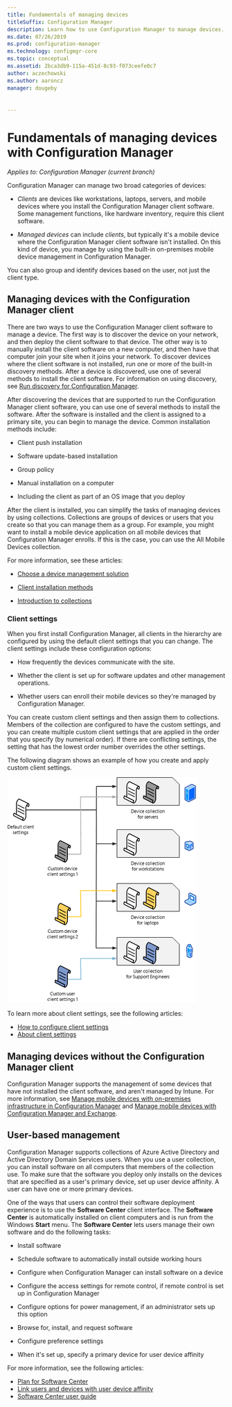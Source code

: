 ```yaml
---
title: Fundamentals of managing devices
titleSuffix: Configuration Manager
description: Learn how to use Configuration Manager to manage devices.
ms.date: 07/26/2019
ms.prod: configuration-manager
ms.technology: configmgr-core
ms.topic: conceptual
ms.assetid: 2bca3db9-115a-451d-8c93-f073ceefe0c7
author: aczechowski
ms.author: aaroncz
manager: dougeby


---
```


# Fundamentals of managing devices with Configuration Manager

*Applies to: Configuration Manager (current branch)*

Configuration Manager can manage two broad categories of devices:

- *Clients* are devices like workstations, laptops, servers, and mobile devices where you install the Configuration Manager client software. Some management functions, like hardware inventory, require this client software.  

- *Managed devices* can include *clients*, but typically it's a mobile device where the Configuration Manager client software isn't installed. On this kind of device, you manage by using the built-in on-premises mobile device management in Configuration Manager.

You can also group and identify devices based on the user, not just the client type.

## Managing devices with the Configuration Manager client

There are two ways to use the Configuration Manager client software to manage a device. The first way is to discover the device on your network, and then deploy the client software to that device. The other way is to manually install the client software on a new computer, and then have that computer join your site when it joins your network. To discover devices where the client software is not installed, run one or more of the built-in discovery methods. After a device is discovered, use one of several methods to install the client software. For information on using discovery, see [Run discovery for Configuration Manager](/sccm/core/servers/deploy/configure/run-discovery).  

After discovering the devices that are supported to run the Configuration Manager client software, you can use one of several methods to install the software. After the software is installed and the client is assigned to a primary site, you can begin to manage the device. Common installation methods include:

- Client push installation

- Software update-based installation

- Group policy

- Manual installation on a computer

- Including the client as part of an OS image that you deploy  

After the client is installed, you can simplify the tasks of managing devices by using collections. Collections are groups of devices or users that you create so that you can manage them as a group. For example, you might want to install a mobile device application on all mobile devices that Configuration Manager enrolls. If this is the case, you can use the All Mobile Devices collection.  

For more information, see these articles:  

- [Choose a device management solution](/sccm/core/plan-design/choose-a-device-management-solution)  

- [Client installation methods](/sccm/core/clients/deploy/plan/client-installation-methods)  

- [Introduction to collections](/sccm/core/clients/manage/collections/introduction-to-collections)  

### Client settings

When you first install Configuration Manager, all clients in the hierarchy are configured by using the default client settings that you can change. The client settings include these configuration options:

- How frequently the devices communicate with the site.

- Whether the client is set up for software updates and other management operations.

- Whether users can enroll their mobile devices so they're managed by Configuration Manager.  

You can create custom client settings and then assign them to collections. Members of the collection are configured to have the custom settings, and you can create multiple custom client settings that are applied in the order that you specify (by numerical order). If there are conflicting settings, the setting that has the lowest order number overrides the other settings.  

The following diagram shows an example of how you create and apply custom client settings.  

![Client settings](media/ClientSettings.gif)  

To learn more about client settings, see the following articles:

- [How to configure client settings](/sccm/core/clients/deploy/configure-client-settings)
- [About client settings](/sccm/core/clients/deploy/about-client-settings)


## Managing devices without the Configuration Manager client

Configuration Manager supports the management of some devices that have not installed the client software, and aren't managed by Intune. For more information, see [Manage mobile devices with on-premises infrastructure in Configuration Manager](/sccm/mdm/understand/manage-mobile-devices-with-on-premises-infrastructure) and [Manage mobile devices with Configuration Manager and Exchange](/sccm/mdm/deploy-use/manage-mobile-devices-with-exchange-activesync).  

## User-based management

Configuration Manager supports collections of Azure Active Directory and Active Directory Domain Services users. When you use a user collection, you can install software on all computers that members of the collection use. To make sure that the software you deploy only installs on the devices that are specified as a user's primary device, set up user device affinity. A user can have one or more primary devices.  

One of the ways that users can control their software deployment experience is to use the **Software Center** client interface. The **Software Center** is automatically installed on client computers and is run from the Windows **Start** menu. The **Software Center** lets users manage their own software and do the following tasks:  

- Install software  

- Schedule software to automatically install outside working hours  

- Configure when Configuration Manager can install software on a device  

- Configure the access settings for remote control, if remote control is set up in Configuration Manager  

- Configure options for power management, if an administrator sets up this option  

- Browse for, install, and request software

- Configure preference settings

- When it's set up, specify a primary device for user device affinity

For more information, see the following articles:

- [Plan for Software Center](/sccm/apps/plan-design/plan-for-software-center)
- [Link users and devices with user device affinity](/sccm/apps/deploy-use/link-users-and-devices-with-user-device-affinity)
- [Software Center user guide](/sccm/core/understand/software-center)
